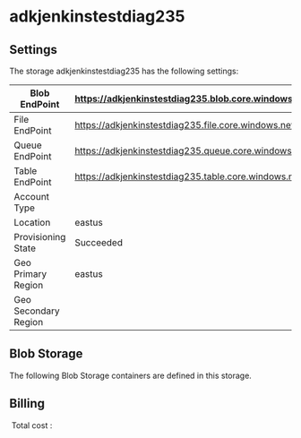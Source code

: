 # adkjenkinstestdiag235

## Settings
The storage adkjenkinstestdiag235 has the following settings:

| Blob EndPoint | https://adkjenkinstestdiag235.blob.core.windows.net/  |
| --- | --- |
| File EndPoint | https://adkjenkinstestdiag235.file.core.windows.net/  |
| Queue EndPoint | https://adkjenkinstestdiag235.queue.core.windows.net/  |
| Table EndPoint | https://adkjenkinstestdiag235.table.core.windows.net/  |
| Account Type |   |
| Location | eastus  |
| Provisioning State | Succeeded  |
| Geo Primary Region | eastus  |
| Geo Secondary Region |   |



## Blob Storage
The following Blob Storage containers are defined in this storage. 






## Billing
 Total cost : 
